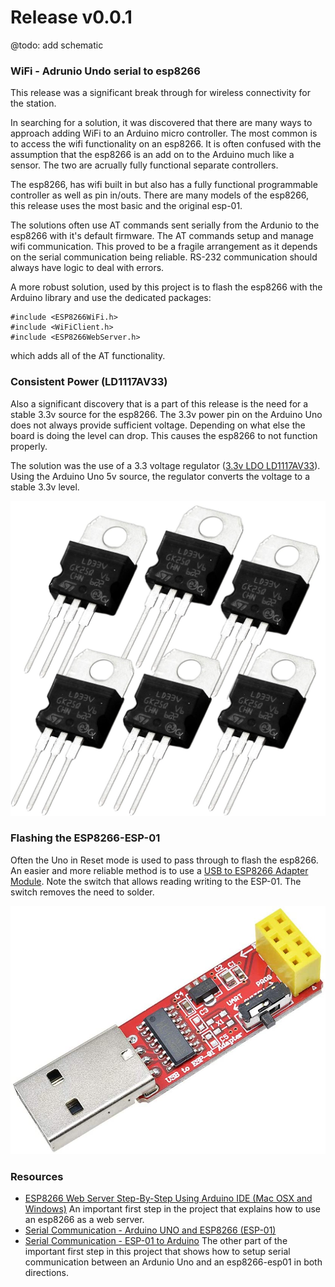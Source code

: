 # Release v0.0.1

@todo: add schematic

### WiFi - Adrunio Undo serial to esp8266

This release was a significant break through for wireless connectivity for the station.

In searching for a solution, it was discovered that there are many ways to approach adding WiFi to an Arduino micro controller. The most common is to access the wifi functionality on an esp8266. It is often confused with the assumption that the esp8266 is an add on to the Arduino much like a sensor. The two are acrually fully functional separate controllers. 

The esp8266, has wifi built in but also has a fully functional programmable controller as well as pin in/outs. There are many models of the esp8266, this release uses the most basic and the original esp-01.

The solutions often use AT commands sent serially from the Ardunio to the esp8266 with it's default firmware. The AT commands setup and manage wifi communication. This proved to be a fragile arrangement as it depends on the serial communication being reliable. RS-232 communication should always have logic to deal with errors.

A more robust solution, used by this project is to flash the esp8266 with the Arduino library and use the dedicated packages:
```
#include <ESP8266WiFi.h>
#include <WiFiClient.h>
#include <ESP8266WebServer.h>
```
which adds all of the AT functionality.

### Consistent Power (LD1117AV33)

Also a significant discovery that is a part of this release is the need for a stable 3.3v source for the esp8266. The 3.3v power pin on the Arduino Uno does not always provide sufficient voltage. Depending on what else the board is doing the level can drop. This causes the esp8266 to not function properly.

The solution was the use of a 3.3 voltage regulator ([3.3v LDO LD1117AV33](https://www.amazon.com/10PCS-LD1117V33-LD1117-LD1117AV33-TO220/dp/B07L87F878)). Using the Arduino Uno 5v source, the regulator converts the voltage to a stable 3.3v level.

![LD1117V33](https://raw.githubusercontent.com/deezone/HydroBytes-waterManagement/master/resources/LD1117V33.jpg)

### Flashing the ESP8266-ESP-01

Often the Uno in Reset mode is used to pass through to flash the esp8266. An easier and more reliable method is to use a [USB to ESP8266 Adapter Module](https://www.amazon.com/Wireless-ESP8266-Adapter-ESP-01S-Transceiver/dp/B07NWD1TQM). Note the switch that allows reading writing to the ESP-01. The switch removes the need to solder.

![USB to ESP8266 Adapter Module](https://raw.githubusercontent.com/deezone/HydroBytes-waterManagement/master/resources/USBtoESP8266AdapterModule.jpg)

### Resources
- [ESP8266 Web Server Step-By-Step Using Arduino IDE (Mac OSX and Windows)](https://www.youtube.com/watch?v=m2fEXhl70OY)
An important first step in the project that explains how to use an esp8266 as a web server.
- [Serial Communication - Arduino UNO and ESP8266 (ESP-01)](https://www.youtube.com/watch?v=ji71cHaGW8w)
- [Serial Communication - ESP-01 to Arduino](https://www.youtube.com/watch?v=iRmfnfAZRe4)
The other part of the important first step in this project that shows how to setup serial communication between an Ardunio Uno and an esp8266-esp01 in both directions.